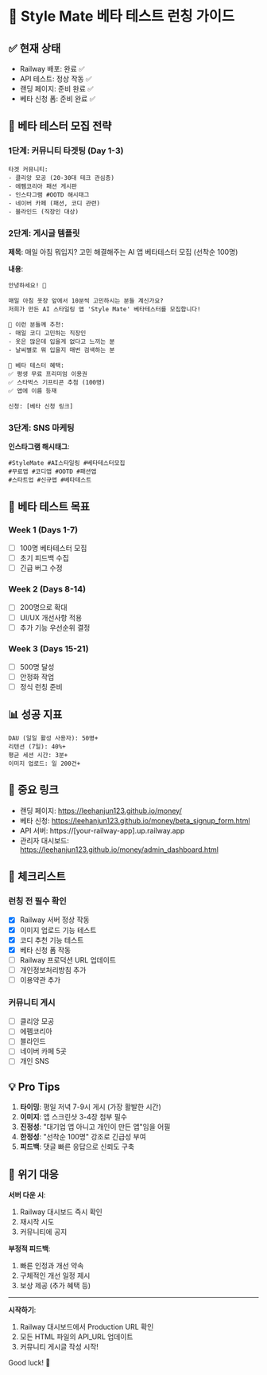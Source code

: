 # 🚀 Style Mate 베타 테스트 런칭 가이드

## ✅ 현재 상태
- Railway 배포: 완료 ✅
- API 테스트: 정상 작동 ✅  
- 랜딩 페이지: 준비 완료 ✅
- 베타 신청 폼: 준비 완료 ✅

## 📱 베타 테스터 모집 전략

### 1단계: 커뮤니티 타겟팅 (Day 1-3)
```
타겟 커뮤니티:
- 클리앙 모공 (20-30대 테크 관심층)
- 에펨코리아 패션 게시판
- 인스타그램 #OOTD 해시태그
- 네이버 카페 (패션, 코디 관련)
- 블라인드 (직장인 대상)
```

### 2단계: 게시글 템플릿

**제목**: 매일 아침 뭐입지? 고민 해결해주는 AI 앱 베타테스터 모집 (선착순 100명)

**내용**:
```
안녕하세요! 👋

매일 아침 옷장 앞에서 10분씩 고민하시는 분들 계신가요?
저희가 만든 AI 스타일링 앱 'Style Mate' 베타테스터를 모집합니다!

📸 이런 분들께 추천:
- 매일 코디 고민하는 직장인
- 옷은 많은데 입을게 없다고 느끼는 분
- 날씨별로 뭐 입을지 매번 검색하는 분

🎁 베타 테스터 혜택:
✅ 평생 무료 프리미엄 이용권
✅ 스타벅스 기프티콘 추첨 (100명)
✅ 앱에 이름 등재

신청: [베타 신청 링크]
```

### 3단계: SNS 마케팅

**인스타그램 해시태그**:
```
#StyleMate #AI스타일링 #베타테스터모집 
#무료앱 #코디앱 #OOTD #패션앱
#스타트업 #신규앱 #베타테스트
```

## 🎯 베타 테스트 목표

### Week 1 (Days 1-7)
- [ ] 100명 베타테스터 모집
- [ ] 초기 피드백 수집
- [ ] 긴급 버그 수정

### Week 2 (Days 8-14)
- [ ] 200명으로 확대
- [ ] UI/UX 개선사항 적용
- [ ] 추가 기능 우선순위 결정

### Week 3 (Days 15-21)
- [ ] 500명 달성
- [ ] 안정화 작업
- [ ] 정식 런칭 준비

## 📊 성공 지표

```
DAU (일일 활성 사용자): 50명+
리텐션 (7일): 40%+
평균 세션 시간: 3분+
이미지 업로드: 일 200건+
```

## 🔗 중요 링크

- 랜딩 페이지: https://leehanjun123.github.io/money/
- 베타 신청: https://leehanjun123.github.io/money/beta_signup_form.html
- API 서버: https://[your-railway-app].up.railway.app
- 관리자 대시보드: https://leehanjun123.github.io/money/admin_dashboard.html

## 📝 체크리스트

### 런칭 전 필수 확인
- [x] Railway 서버 정상 작동
- [x] 이미지 업로드 기능 테스트
- [x] 코디 추천 기능 테스트
- [x] 베타 신청 폼 작동
- [ ] Railway 프로덕션 URL 업데이트
- [ ] 개인정보처리방침 추가
- [ ] 이용약관 추가

### 커뮤니티 게시
- [ ] 클리앙 모공
- [ ] 에펨코리아
- [ ] 블라인드
- [ ] 네이버 카페 5곳
- [ ] 개인 SNS

## 💡 Pro Tips

1. **타이밍**: 평일 저녁 7-9시 게시 (가장 활발한 시간)
2. **이미지**: 앱 스크린샷 3-4장 첨부 필수
3. **진정성**: "대기업 앱 아니고 개인이 만든 앱"임을 어필
4. **한정성**: "선착순 100명" 강조로 긴급성 부여
5. **피드백**: 댓글 빠른 응답으로 신뢰도 구축

## 🚨 위기 대응

**서버 다운 시**:
1. Railway 대시보드 즉시 확인
2. 재시작 시도
3. 커뮤니티에 공지

**부정적 피드백**:
1. 빠른 인정과 개선 약속
2. 구체적인 개선 일정 제시
3. 보상 제공 (추가 혜택 등)

---

**시작하기**: 
1. Railway 대시보드에서 Production URL 확인
2. 모든 HTML 파일의 API_URL 업데이트
3. 커뮤니티 게시글 작성 시작!

Good luck! 🚀
